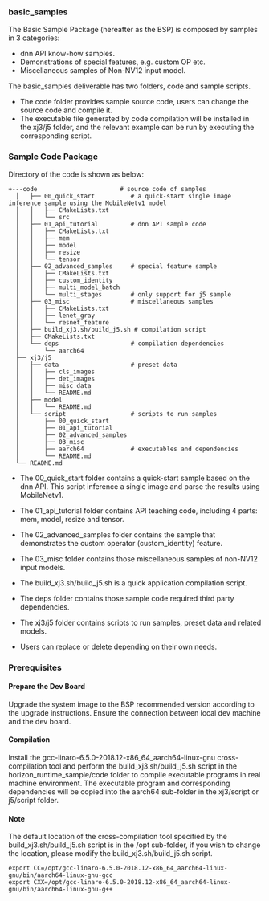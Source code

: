 ### basic_samples

The Basic Sample Package (hereafter as the BSP) is composed by samples in 3 categories:

- dnn API know-how samples.
- Demonstrations of special features, e.g. custom OP etc.
- Miscellaneous samples of Non-NV12 input model.

The basic_samples deliverable has two folders, code and sample scripts.
- The code folder provides sample source code, users can change the source code and compile it.
- The executable file generated by code compilation will be installed in the xj3/j5 folder, and the relevant example can be run by executing the corresponding script.

### Sample Code Package
​Directory of the code is shown as below:

```
+---code                       # source code of samples
  │   ├── 00_quick_start          # a quick-start single image inference sample using the MobileNetv1 model
  │   │   ├── CMakeLists.txt
  │   │   └── src
  │   ├── 01_api_tutorial         # dnn API sample code
  │   │   ├── CMakeLists.txt
  │   │   ├── mem
  │   │   ├── model
  │   │   ├── resize
  │   │   └── tensor
  │   ├── 02_advanced_samples     # special feature sample
  │   │   ├── CMakeLists.txt
  │   │   ├── custom_identity
  │   │   ├── multi_model_batch
  │   │   └── multi_stages        # only support for j5 sample 
  │   ├── 03_misc                 # miscellaneous samples
  │   │   ├── CMakeLists.txt
  │   │   ├── lenet_gray
  │   │   └── resnet_feature
  │   ├── build_xj3.sh/build_j5.sh # compilation script
  │   ├── CMakeLists.txt
  │   └── deps                    # compilation dependencies
  │       └── aarch64
  ├── xj3/j5
  │   ├── data                    # preset data
  │   │   ├── cls_images
  │   │   ├── det_images
  │   │   ├── misc_data
  │   │   └── README.md
  │   ├── model
  │   │   └── README.md
  │   └── script                  # scripts to run samples
  │       ├── 00_quick_start
  │       ├── 01_api_tutorial
  │       ├── 02_advanced_samples
  │       ├── 03_misc
  │       ├── aarch64             # executables and dependencies
  │       └── README.md
  └── README.md
```

- The 00_quick_start folder contains a quick-start sample based on the dnn API.
  This script inference a single image and parse the results using MobileNetv1.
- The 01_api_tutorial folder contains API teaching code, including 4 parts: mem, model, resize and tensor.
- The 02_advanced_samples folder contains the sample that demonstrates the custom operator (custom_identity) feature.
- The 03_misc folder contains those miscellaneous samples of non-NV12 input models.
- The build_xj3.sh/build_j5.sh is a quick application compilation script.
- The deps folder contains those sample code required third party dependencies.

- The xj3/j5 folder contains scripts to run samples, preset data and related models.
- Users can replace or delete depending on their own needs.

### Prerequisites
#### Prepare the Dev Board

Upgrade the system image to the BSP recommended version according to the upgrade instructions.
Ensure the connection between local dev machine and the dev board.


#### Compilation
​Install the gcc-linaro-6.5.0-2018.12-x86_64_aarch64-linux-gnu cross-compilation tool
and perform the build_xj3.sh/build_j5.sh script in the horizon_runtime_sample/code folder to compile executable programs
in real machine environment. The executable program and corresponding dependencies will be copied into the
aarch64 sub-folder in the xj3/script or j5/script folder.

#### Note
The default location of the cross-compilation tool specified by the build_xj3.sh/build_j5.sh script
is in the /opt sub-folder, if you wish to change the location,
please modify the build_xj3.sh/build_j5.sh script.

```
export CC=/opt/gcc-linaro-6.5.0-2018.12-x86_64_aarch64-linux-gnu/bin/aarch64-linux-gnu-gcc
export CXX=/opt/gcc-linaro-6.5.0-2018.12-x86_64_aarch64-linux-gnu/bin/aarch64-linux-gnu-g++
```
